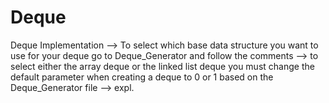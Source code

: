 # Deque
Deque Implementation
--> To select which base data structure you want to use for your deque go to Deque_Generator and follow the comments 
--> to select either the array deque or the linked list deque you must change the default parameter when creating a deque to 0 or 1 based on the Deque_Generator file 
--> expl. 
